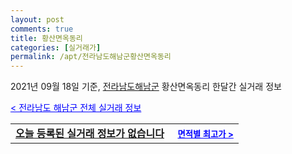```yaml
---
layout: post
comments: true
title: 황산면옥동리
categories: [실거래가]
permalink: /apt/전라남도해남군황산면옥동리
---
```


2021년 09월 18일 기준, <a href="/apt/전라남도해남군">전라남도해남군</a> 황산면옥동리 한달간 실거래 정보

<a style="color: blue;" href="/apt/전라남도해남군">< 전라남도 해남군 전체 실거래 정보</a>
<!---- start ---->
<table>
  <tr>
    <td colspan="4" style="font-weight: bold;"><a href="/apt/전라남도해남군황산면옥동리{name_without_space}">오늘 등록된 실거래 정보가 없습니다</a> &nbsp;&nbsp;&nbsp; <a style="color: blue; font-size: smaller;" href="/apt/전라남도해남군황산면옥동리{name_without_space}">면적별 최고가 ></a></td>
  </tr>
    
</table>
<!---- end ---->
    